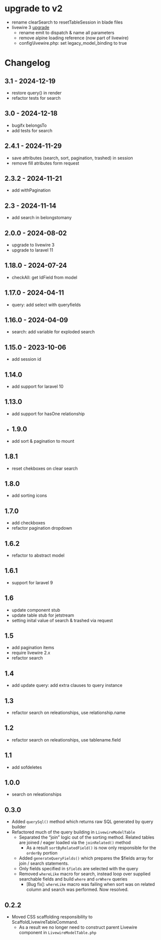 # upgrade to v2
- rename clearSearch to resetTableSession in blade files
- livewire 3 [upgrade](https://livewire.laravel.com/docs/upgrading) 
  - rename emit to dispatch & name all parameters
  - remove alpine loading reference (now part of livewire)
  - config\livewire.php: set legacy_model_binding to true
# Changelog
## 3.1 - 2024-12-19
- restore query() in render
- refactor tests for search
## 3.0 - 2024-12-18
- bugifx belongsTo
- add tests for search
## 2.4.1 - 2024-11-29
- save attributes (search, sort, pagination, trashed) in session
- remove fill atributes form request
## 2.3.2 - 2024-11-21
- add withPagination
## 2.3 - 2024-11-14
- add search in belongstomany
## 2.0.0 - 2024-08-02
- upgrade to livewire 3
- upgrade to laravel 11
## 1.18.0 - 2024-07-24
- checkAll: get IdField from model
## 1.17.0 - 2024-04-11
- query: add select with queryfields
## 1.16.0 - 2024-04-09
- search: add variable for exploded search
## 1.15.0 - 2023-10-06
- add session id
## 1.14.0
- add support for laravel 10
## 1.13.0
- add support for hasOne relationship
- ## 1.9.0
- add sort & pagination to mount
## 1.8.1
- reset chekboxes on clear search 
## 1.8.0
- add sorting icons
## 1.7.0
- add checkboxes
- refactor pagination dropdown
## 1.6.2
- refactor to abstract model
## 1.6.1
- support for laravel 9
## 1.6
- update component stub
- update table stub for jetstream
- setting inital value of search & trashed via request

## 1.5
- add pagination items
- require livewire 2.x
- refactor search
## 1.4
- add update query: add extra clauses to query instance
## 1.3
- refactor search on releationships, use relationship.name
## 1.2
- refactor search on releationships, use tablename.field
## 1.1
- add sofdeletes
## 1.0.0
- search on releationships
## 0.3.0
- Added `querySql()` method which returns raw SQL generated by query builder
- Refactored much of the query building in `LivewireModelTable`
	- Separated the “join” logic out of the sorting method. Related tables are joined / eager loaded via the `joinRelated()` method
		- As a result `sortByRelatedField()` is now only responsible for the `orderBy` portion
    - Added `generateQueryFields()` which prepares the $fields array for join / search statements.
	- Only fields specified in `$fields` are selected with the query
	- Removed `whereLike` macro for search, instead loop over supplied searchable fields and build `where` and `orWhere` queries
		- [Bug fix]: `whereLike` macro was failing when sort was on related column and search was performed. Now resolved.


## 0.2.2
- Moved CSS scaffolding responsibility to ScaffoldLivewireTableCommand.
	- As a result we no longer need to construct parent Livewire component in `LivewireModelTable.php`
